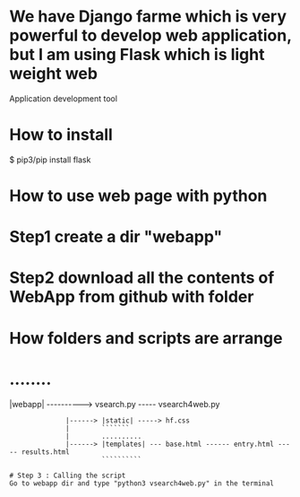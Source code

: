 # We have Django farme which is very powerful to develop web application, but I am using Flask which is light weight web
Application development tool
# How to install
$ pip3/pip install flask

# How to use web page with python
# Step1 create a dir "webapp"
# Step2 download all the contents of WebApp from github with folder
#   How folders and scripts are arrange
#  ........
   |webapp|  ----------> vsearch.py  ----- vsearch4web.py 
   ````````      |        ........  
                 |------> |static| -----> hf.css
                 |        ```````   
                 |        ..........
                 |------> |templates| --- base.html ------ entry.html ----- results.html
                          ``````````

# Step 3 : Calling the script
  Go to webapp dir and type "python3 vsearch4web.py" in the terminal


